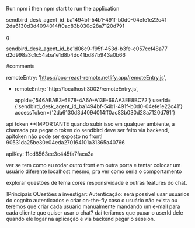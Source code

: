 Run npm i then npm start to run the application


sendbird_desk_agent_id_ba1494bf-54b1-491f-b0d0-04efe1e22c41
2da6130d3d4094014ff0ac83b030d28a7120d791


g

sendbird_desk_agent_id_be1d06c9-f95f-453d-b3fe-c057ccf48a77
d2d998a3c1c54aba1e1d8b4dc41bd87b943a0b66




#comments

   remoteEntry: 'https://poc-react-remote.netlify.app/remoteEntry.js',
+  remoteEntry: 'http://localhost:3002/remoteEntry.js',


   appId={'546ABAB3-6E78-4A6A-A13E-69AA3EE8BC72'}
   userId={'sendbird_desk_agent_id_ba1494bf-54b1-491f-b0d0-04efe1e22c41'}
   accessToken={'2da6130d3d4094014ff0ac83b030d28a7120d791'}


api token **IMPORTANTE quando subir isso em qualquer ambiente, a chamada pra pegar o token do sendbird deve ser feito via backend, apitoken não
pode ser exposto no front!
90531da25be30e04eda270164101a31365a40766


   apiKey: 11cd8563ee3c445fa7faca3a

ver se tem como eu rodar outro front em outra porta e tentar colocar um usuário diferente localhost mesmo, pra ver como
seria o comportamento

explorar questões de tema cores responsividade e outras features do chat.



   ]Principais QUestões a investigar:
Autenticação:
   será possível usar usuários do cognito autenticados e criar on-the-fly caso o usuário não exista ou teremos que criar cada usuário manualmente mandando um e-mail para cada cliente que quiser usar o chat? daí teríamos que puxar o userId dele quando ele logar na aplicação e via backend pegar o session.










